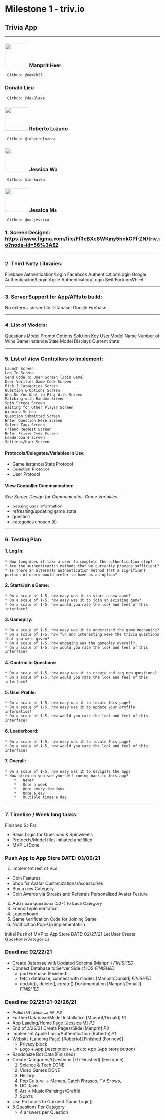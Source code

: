 # Milestone 1 - triv.io 
## Trivia App 
____________________________________________
### <img src="https://github.com/ECS189E/project-w21-triv-io/blob/main/profilePictures/Manprit_189E.JPG" width="75" height="75"> Manprit Heer 
	 Github: @mamkh27
### Donald Lieu
	 Github: @de-Blaxe
### <img src="https://github.com/ECS189E/project-w21-triv-io/blob/main/profilePictures/robertoPic.png" width="75" height="75"> Roberto Lozano 
	 Github: @robertolozano
### <img src="https://github.com/ECS189E/project-w21-triv-io/blob/main/profilePictures/Jessica%20Wu%20profile%20picture.png" width="75" height="75">  Jessica Wu
	 Github: @innkuika
### <img src="https://github.com/ECS189E/project-w21-triv-io/blob/main/profilePictures/JessicaMa.jpg" width="75" height="75"> Jessica Ma
	 Github: @ma-jessica

### 1. Screen Designs: https://www.figma.com/file/Ff3cBXe8WKmy5hnkCPfrZN/triv.io?node-id=56%3A82
____________________________________________________

### 2. Third Party Libraries: 
Firebase Authentication/Login
Facebook Authentication/Login
Google Authentication/Login
Apple Authentication/Login
SwiftFortuneWheel
____________________________________________________

### 3. Server Support for App/APIs to build: 
No external server file 
Database: Google Firebase 
____________________________________________________

### 4. List of Models: 
Questions Model 
Prompt
Options
Solution Key
User Model
Name
Number of Wins
Game Instance/State Model
Displays Current State
____________________________________________________

### 5. List of View Controllers to Implement: 
	Launch Screen
	Log-In Screen
	Send Code to User Screen (Join Game)
	User Verifies Game Code Screen
	Pick 3 Categories Screen 
	Question & Options Screen
	Who Do You Want to Play With Screen
	Matching with Random Screen
	Spin Screen Screen
	Waiting for Other Player Screen
	Winning Screen 
	Question Submitted Screen
	Enter Question Here Screen
	Select Tags Screen
	Friend Request Screen
	Enter Friend Code Screen
	Leaderboard Screen
	Settings/User Screen

#### Protocols/Delegates/Variables in Use: 
* Game Instance/State Protocol
* Question Protocol
* User Protocol

#### View Controller Communication: 
*See Screen Design for Communication*
*Game Variables:*
* passing user information
* refreshing/updating game state 
* question 
* categories chosen (6) 
____________________________________________________
### 6. Testing Plan:
#### 1. Log In:
	* How long does it take a user to complete the authentication step?
	* Are the authentication methods that we currently provide sufficient? 
	* Is there an alternate authentication method that a significant portion of users would prefer to have as an option?

#### 2. Start/Join a Game:
	* On a scale of 1-5, how easy was it to start a new game?
	* On a scale of 1-5, how easy was it to join an existing game?
	* On a scale of 1-5, how would you rate the look and feel of this interface?

#### 3. Gameplay:
	* On a scale of 1-5, how easy was it to understand the game mechanics?
	* On a scale of 1-5, how fun and interesting were the trivia questions that you were given?
	* On a scale of 1-5, how engaging was the gameplay overall?
	* On a scale of 1-5, how would you rate the look and feel of this interface?

#### 4. Contribute Questions:
	* On a scale of 1-5, how easy was it to create and tag new questions?
	* On a scale of 1-5, how would you rate the look and feel of this interface?

#### 5. User Profile:
	* On a scale of 1-5, how easy was it to locate this page?
	* On a scale of 1-5, how easy was it to update your profile information?
	* On a scale of 1-5, how would you rate the look and feel of this interface?

#### 6. Leaderboard:
	* On a scale of 1-5, how easy was it to locate this page?
	* On a scale of 1-5, how would you rate the look and feel of this interface?

#### 7. Overall:
	* On a scale of 1-5, how easy was it to navigate the app?
	* How often do you see yourself coming back to this app? 
		* 	Never 
		* 	Once a week
		* 	Once every few days 
		* 	Once a day 
		* 	Multiple times a day

____________________________________________________

### 7. Timeline / Week long tasks: 
Finished So Far:
* Basic Logic for Questions & Spinwheels
* Protocols/Model files initiated and filled 
* MVP UI Done 

### Push App to App Store DATE: 03/06/21
1. Implement rest of VCs
* Coin Features
* Shop for Avatar Customizations/Accessories
* Buy a new Category
* Coin Awards via Streaks and Referrals 
	Personalized Avatar Feature 
2. Add more questions (50+) to Each Category 
3. Friend Implementation
4. Leaderboard 
5. Game Verification Code for Joining Game
6. Notification Pop-Up Implementation


Initial Push of MVP to App Store DATE: 02/27/21
Let User Create Questions/Categories

### Deadline: 02/22/21
* Create Database with Updated Schema (Manprit) *FINISHED*
* Connect Database to Server Side of iOS *FINISHED*
	* pod Firebase (Finished)
	* fetch database, connect with models [Manprit/Donald] *FINISHED*
	* update(), delete(), create() Documentation [Manprit/Donald] *FINISHED*

### Deadline: 02/25/21-02/26/21
* Polish UI [Jessica W] *P3*
* Further Database/Model Installation [Manprit/Donald] *P1*
* App Landing/Home Page [Jessica M] *P2*
* End of 2/26/21 Create Pages/Slide [Manprit] *P3*
* Implement Apple Login/Authentication (Roberto) *P1*
* Website (Landing Page) [Roberto] [Finished (For now)]
	* Privacy block 
	* Logo + App Description + Link to App (App Store button) 
* Randomize Bot Data (Finished) 
* Create Categories/Questions (7/7 Finished) (Everyone)
	1. Science & Tech DONE
	2. Video Games DONE
	3. History
	4. Pop Culture → Memes,  Catch Phrases, TV Shows, 
	5. UC Davis
	6. Art → Music/Paintings/Graffiti 
	7. Sports
* Use Protocols to Connect Game Logic()
* 5 Questions Per Category 
 	* 4 answers per Question

